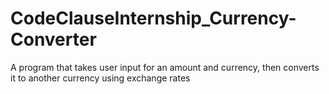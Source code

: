 # CodeClauseInternship_Currency-Converter
A program that takes user input for an amount and currency, then converts it  to another currency using exchange rates
